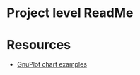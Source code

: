 # Project level ReadMe

# Resources

- [GnuPlot chart examples](https://alvinalexander.com/technology/gnuplot-charts-graphs-examples/)